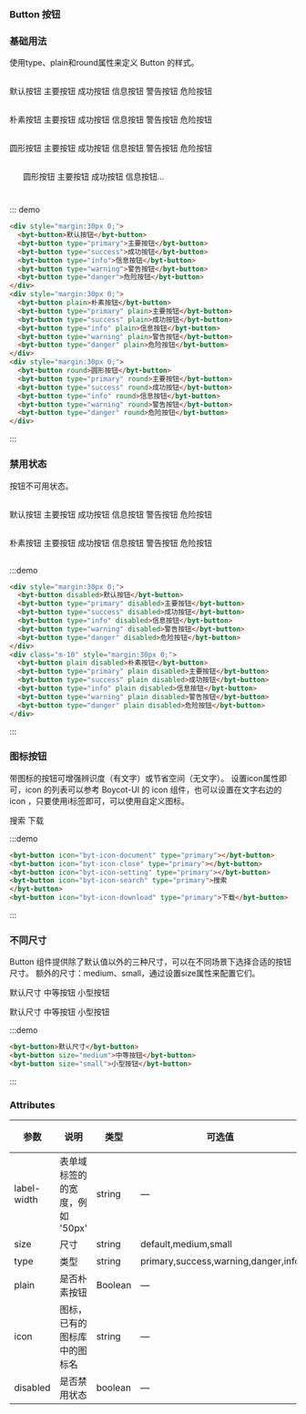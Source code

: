 ### Button 按钮

### 基础用法

使用type、plain和round属性来定义 Button 的样式。


<div style="margin:30px 0;">
  <byt-button>默认按钮</byt-button>
  <byt-button type="primary">主要按钮</byt-button>
  <byt-button type="success">成功按钮</byt-button>
  <byt-button type="info">信息按钮</byt-button>
  <byt-button type="warning">警告按钮</byt-button>
  <byt-button type="danger">危险按钮</byt-button>
</div>
<div style="margin:30px 0;">
  <byt-button plain>朴素按钮</byt-button>
  <byt-button type="primary" plain>主要按钮</byt-button>
  <byt-button type="success" plain>成功按钮</byt-button>
  <byt-button type="info" plain>信息按钮</byt-button>
  <byt-button type="warning" plain>警告按钮</byt-button>
  <byt-button type="danger" plain>危险按钮</byt-button>
</div>
<div style="margin:30px 0;">
  <byt-button round>圆形按钮</byt-button>
  <byt-button type="primary" round>主要按钮</byt-button>
  <byt-button type="success" round>成功按钮</byt-button>
  <byt-button type="info" round>信息按钮</byt-button>
  <byt-button type="warning" round>警告按钮</byt-button>
  <byt-button type="danger" round>危险按钮</byt-button>
</div>
<ul style="margin:30px 0;width:250px;height:30px;white-space: nowrap;overflow:hidden;text-overflow:ellipsis;">
  <li style="display:inline;" round>圆形按钮</li>
  <li style="display:inline;" type="primary">主要按钮</li>
  <li style="display:inline;" type="success">成功按钮</li>
  <li style="display:inline;" type="info">信息按钮</li>
  <li style="display:inline;" type="warning">警告按钮</li>
  <li style="display:inline;" type="danger">危险按钮</li>
</ul>

::: demo

```html
<div style="margin:30px 0;">
  <byt-button>默认按钮</byt-button>
  <byt-button type="primary">主要按钮</byt-button>
  <byt-button type="success">成功按钮</byt-button>
  <byt-button type="info">信息按钮</byt-button>
  <byt-button type="warning">警告按钮</byt-button>
  <byt-button type="danger">危险按钮</byt-button>
</div>
<div style="margin:30px 0;">
  <byt-button plain>朴素按钮</byt-button>
  <byt-button type="primary" plain>主要按钮</byt-button>
  <byt-button type="success" plain>成功按钮</byt-button>
  <byt-button type="info" plain>信息按钮</byt-button>
  <byt-button type="warning" plain>警告按钮</byt-button>
  <byt-button type="danger" plain>危险按钮</byt-button>
</div>
<div style="margin:30px 0;">
  <byt-button round>圆形按钮</byt-button>
  <byt-button type="primary" round>主要按钮</byt-button>
  <byt-button type="success" round>成功按钮</byt-button>
  <byt-button type="info" round>信息按钮</byt-button>
  <byt-button type="warning" round>警告按钮</byt-button>
  <byt-button type="danger" round>危险按钮</byt-button>
</div>

```
:::

### 禁用状态

按钮不可用状态。

<div style="margin:30px 0;">
  <byt-button disabled>默认按钮</byt-button>
  <byt-button type="primary" disabled>主要按钮</byt-button>
  <byt-button type="success" disabled>成功按钮</byt-button>
  <byt-button type="info" disabled>信息按钮</byt-button>
  <byt-button type="warning" disabled>警告按钮</byt-button>
  <byt-button type="danger" disabled>危险按钮</byt-button>
</div>
<div class="m-10" style="margin:30px 0;">
  <byt-button plain disabled>朴素按钮</byt-button>
  <byt-button type="primary" plain disabled>主要按钮</byt-button>
  <byt-button type="success" plain disabled>成功按钮</byt-button>
  <byt-button type="info" plain disabled>信息按钮</byt-button>
  <byt-button type="warning" plain disabled>警告按钮</byt-button>
  <byt-button type="danger" plain disabled>危险按钮</byt-button>
</div>

:::demo
```html
<div style="margin:30px 0;">
  <byt-button disabled>默认按钮</byt-button>
  <byt-button type="primary" disabled>主要按钮</byt-button>
  <byt-button type="success" disabled>成功按钮</byt-button>
  <byt-button type="info" disabled>信息按钮</byt-button>
  <byt-button type="warning" disabled>警告按钮</byt-button>
  <byt-button type="danger" disabled>危险按钮</byt-button>
</div>
<div class="m-10" style="margin:30px 0;">
  <byt-button plain disabled>朴素按钮</byt-button>
  <byt-button type="primary" plain disabled>主要按钮</byt-button>
  <byt-button type="success" plain disabled>成功按钮</byt-button>
  <byt-button type="info" plain disabled>信息按钮</byt-button>
  <byt-button type="warning" plain disabled>警告按钮</byt-button>
  <byt-button type="danger" plain disabled>危险按钮</byt-button>
</div>
```
:::

### 图标按钮

带图标的按钮可增强辨识度（有文字）或节省空间（无文字）。 设置icon属性即可，icon 的列表可以参考 Boycot-UI 的 icon 组件，也可以设置在文字右边的 icon ，只要使用i标签即可，可以使用自定义图标。

<byt-button icon="byt-icon-document" type="primary"></byt-button>
<byt-button icon="byt-icon-close" type="primary"></byt-button>
<byt-button icon="byt-icon-setting" type="primary"></byt-button>
<byt-button icon="byt-icon-search" type="primary">搜索
</byt-button>
<byt-button icon="byt-icon-download" type="primary">下载</byt-button>

:::demo
```html
<byt-button icon="byt-icon-document" type="primary"></byt-button>
<byt-button icon="byt-icon-close" type="primary"></byt-button>
<byt-button icon="byt-icon-setting" type="primary"></byt-button>
<byt-button icon="byt-icon-search" type="primary">搜索
</byt-button>
<byt-button icon="byt-icon-download" type="primary">下载</byt-button>
```
:::


### 不同尺寸

Button 组件提供除了默认值以外的三种尺寸，可以在不同场景下选择合适的按钮尺寸。 额外的尺寸：medium、small，通过设置size属性来配置它们。

默认尺寸 中等按钮 小型按钮

<byt-button>默认尺寸</byt-button>
<byt-button size="medium">中等按钮</byt-button>
<byt-button size="small">小型按钮</byt-button>

:::demo
```html
<byt-button>默认尺寸</byt-button>
<byt-button size="medium">中等按钮</byt-button>
<byt-button size="small">小型按钮</byt-button>
```
:::

### Attributes

| 参数 |  说明  |	类型 |	可选值 |	默认值  |
|---------- |--------| --------------| --------------| --------------
| label-width | 表单域标签的的宽度，例如 '50px' | string |       —       | — |
| size | 尺寸 | string	|	default,medium,small|	— |
| type | 类型 | string	|	primary,success,warning,danger,info|	— |
| plain | 是否朴素按钮 | Boolean	|—|	false |
| icon | 图标，已有的图标库中的图标名 | string	|—|	— |
|	disabled |	是否禁用状态 |	boolean |	—	|	false |
